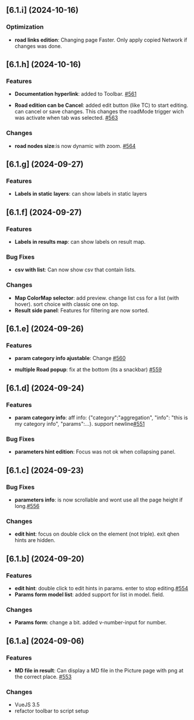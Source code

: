 ## [6.1.i] (2024-10-16)

### Optimization
* **road links edition**: Changing page Faster. Only apply copied Network if changes was done. 

## [6.1.h] (2024-10-16)

### Features
* **Documentation hyperlink**: added to Toolbar.  [#561](https://github.com/systragroup/quetzal-network-editor/issues/561)

* **Road edition can be Cancel**: added edit button (like TC) to start editing. can cancel or save changes. This changes the roadMode trigger wich was activate when tab was selected. [#563](https://github.com/systragroup/quetzal-network-editor/issues/563)

### Changes
* **road nodes size**:is now dynamic with zoom.  [#564](https://github.com/systragroup/quetzal-network-editor/issues/564)

## [6.1.g] (2024-09-27)

### Features
* **Labels in static layers**: can show labels in static layers

## [6.1.f] (2024-09-27)

### Features
* **Labels in results map**: can show labels on result map.

### Bug Fixes
* **csv with list**: Can now show csv that contain lists.

### Changes
* **Map ColorMap selector**: add preview. change list css for a list (with hover). sort choice with classic one on top.
* **Result side panel**: Features for filtering are now sorted.

## [6.1.e] (2024-09-26)

### Features
* **param category info ajustable**: Change [#560](https://github.com/systragroup/quetzal-network-editor/issues/560)

* **multiple Road popup**: fix at the bottom (its a snackbar) [#559](https://github.com/systragroup/quetzal-network-editor/issues/559)

## [6.1.d] (2024-09-24)

### Features
* **param category info**: aff info: {"category":"aggregation", "info": "this is my category info", "params":...}. support newline[#551](https://github.com/systragroup/quetzal-network-editor/issues/551)

### Bug Fixes
* **parameters hint edition**: Focus was not ok when collapsing panel.

## [6.1.c] (2024-09-23)

### Bug Fixes
* **parameters info**: is now scrollable and wont use all the page height if long.[#556](https://github.com/systragroup/quetzal-network-editor/issues/556)

### Changes
* **edit hint**: focus on double click on the element (not triple). exit qhen hints are hidden.

## [6.1.b] (2024-09-20)

### Features
* **edit hint**: double click to edit hints in params. enter to stop editing.[#554](https://github.com/systragroup/quetzal-network-editor/issues/554)
* **Params form model list**: added support for list in model. field.

### Changes
* **Params form**: change a bit. added v-number-input for number.


## [6.1.a] (2024-09-06)

### Features
* **MD file in result**: Can display a MD file in the Picture page with png at the correct place. [#553](https://github.com/systragroup/quetzal-network-editor/issues/553)

### Changes
* VueJS 3.5
* refactor toolbar to script setup